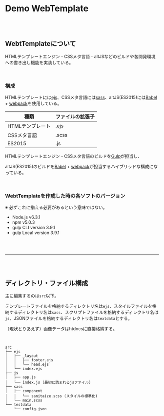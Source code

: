 # Demo WebTemplate
<br>
<br>

## WebtTemplateについて
HTMLテンプレートエンジン・CSSメタ言語・altJSなどのビルドや各開発環境への書き出し機能を実装している。

<br>

### 構成

HTMLテンプレートには[ejs](http://ejs.co/)、CSSメタ言語には[sass](http://sass-lang.com/)、altJS(ES2015)には[Babel](https://babeljs.io/) + [webpack](#https://webpack.github.io/)を使用している。  

| 種類 | ファイルの拡張子 |
| --- | --- |
| HTMLテンプレート | .ejs |
| CSSメタ言語 | .scss |
| ES2015 | .js |

HTMLテンプレートエンジン・CSSメタ言語のビルドを[Gulp](http://gulpjs.com/)が担当し、

altJS(ES2015)のビルドを[Babel](https://babeljs.io/) + [webpack](#https://webpack.github.io/)が担当するハイブリッドな構成になっている。  

<br>

### WebtTemplateを作成した時の各ソフトのバージョン
※ 必ずこれに揃える必要があるという意味ではない。

* Node.js v6.3.1
* npm v5.0.3
* gulp CLI version 3.9.1
* gulp Local version 3.9.1

<br><br><hr><br><br>

## ディレクトリ・ファイル構成
主に編集するのは`src`以下。  

テンプレートファイルを格納するディレクトリ名は`ejs`、スタイルファイルを格納するディレクトリ名は`sass`、スクリプトファイルを格納するディレクトリ名は`js`、JSONファイルを格納するディレクトリ名は`textdata`とする。

（現状とりあえず）画像データはhtdocsに直接格納する。

<br>

```
src
├── ejs
│   ├── _layout
│   │   ├── footer.ejs
│   │   └── head.ejs
│   └── index.ejs
├── js
│   ├── app.js
│   └── index.js (最初に読まれるjsファイル)
├── sass
│   ├── component
│   │   └── sanitaize.scss (スタイルの標準化)
│   └── main.scss
└── testdata
    └── config.json
```


